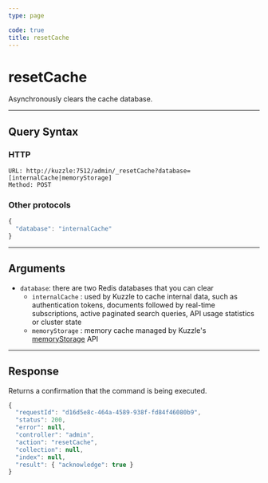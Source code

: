 ```yaml
---
type: page

code: true
title: resetCache
---
```


# resetCache

<SinceBadge version="1.4.0" />

Asynchronously clears the cache database.

---

## Query Syntax

### HTTP

```http
URL: http://kuzzle:7512/admin/_resetCache?database=[internalCache|memoryStorage]
Method: POST
```

### Other protocols

```js
{
  "database": "internalCache"
}
```

---

## Arguments

- `database`: there are two Redis databases that you can clear
  - `internalCache` : used by Kuzzle to cache internal data, such as authentication tokens, documents followed by real-time subscriptions, active paginated search queries, API usage statistics or cluster state
  - `memoryStorage` : memory cache managed by Kuzzle's [memoryStorage](/core/1/api/controller-memory-storage/) API

---

## Response

Returns a confirmation that the command is being executed.

```js
{
  "requestId": "d16d5e8c-464a-4589-938f-fd84f46080b9",
  "status": 200,
  "error": null,
  "controller": "admin",
  "action": "resetCache",
  "collection": null,
  "index": null,
  "result": { "acknowledge": true }
}
```
